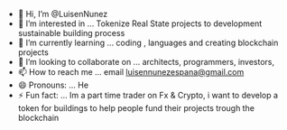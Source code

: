 - 👋 Hi, I’m @LuisenNunez 
- 👀 I’m interested in ... Tokenize Real State projects to development sustainable building process
- 🌱 I’m currently learning ... coding , languages and creating blockchain projects
- 💞️ I’m looking to collaborate on ... architects, programmers, investors, 
- 📫 How to reach me ... email luisennunezespana@gmail.com
- 😄 Pronouns: ... He
- ⚡ Fun fact: ... Im a part time trader on Fx & Crypto, i want to develop a token for buildings to help people fund their projects trough the blockchain

<!---
LuisenNunez/LuisenNunez is a ✨ special ✨ repository because its `README.md` (this file) appears on your GitHub profile.
You can click the Preview link to take a look at your changes.
--->

